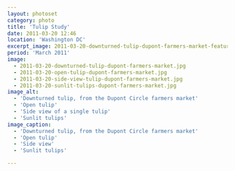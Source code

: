 ```yaml
---
layout: photoset
category: photo
title: 'Tulip Study'
date: 2011-03-20 12:46
location: 'Washington DC'
excerpt_image: 2011-03-20-downturned-tulip-dupont-farmers-market-featured.jpg
period: 'March 2011'
image:
  - 2011-03-20-downturned-tulip-dupont-farmers-market.jpg
  - 2011-03-20-open-tulip-dupont-farmers-market.jpg
  - 2011-03-20-side-view-tulip-dupont-farmers-market.jpg
  - 2011-03-20-sunlit-tulips-dupont-farmers-market.jpg
image_alt:
  - 'Downturned tulip, from the Dupont Circle farmers market'
  - 'Open tulip'
  - 'Side view of a single tulip'
  - 'Sunlit tulips'
image_caption:
  - 'Downturned tulip, from the Dupont Circle farmers market'
  - 'Open tulip'
  - 'Side view'
  - 'Sunlit tulips'

---
```


